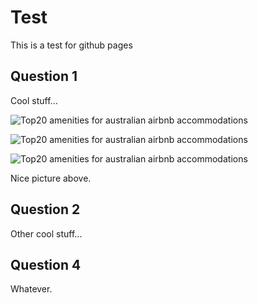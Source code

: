 # Test
This is a test for github pages

## Question 1

Cool stuff...

![Top20 amenities for australian airbnb accommodations](https://github.com/PatrickChristoph/airbnb_insights_australia/tree/main/docs/img/top20_amenities.png)


![Top20 amenities for australian airbnb accommodations](img/top20_amenities.png")


![Top20 amenities for australian airbnb accommodations](..img/top20_amenities.png")


Nice picture above.

## Question 2

Other cool stuff...


## Question 4

Whatever.

